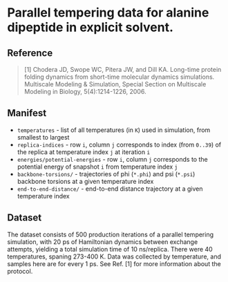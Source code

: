 # Parallel tempering data for alanine dipeptide in explicit solvent.

## Reference

> [1] Chodera JD, Swope WC, Pitera JW, and Dill KA. Long-time protein folding dynamics from short-time molecular dynamics simulations.
> Multiscale Modeling & Simulation, Special Section on Multiscale Modeling in Biology, 5(4):1214-1226, 2006.

## Manifest

* `temperatures` - list of all temperatures (in `K`) used in simulation, from smallest to largest
* `replica-indices` - row `i`, column `j` corresponds to index (from `0..39`) of the replica at temperature index `j` at iteration `i`
* `energies/potential-energies` - row `i`, column `j` corresponds to the potential energy of snapshot `i` from temperature index `j`
* `backbone-torsions/` - trajectories of phi (`*.phi`) and psi (`*.psi`) backbone torsions at a given temperature index
* `end-to-end-distance/` - end-to-end distance trajectory at a given temperature index

## Dataset

The dataset consists of 500 production iterations of a parallel tempering simulation, with 20 ps of Hamiltonian dynamics between exchange attempts, yielding a total simulation time of 10 ns/replica.
There were 40 temperatures, spaning 273-400 K.
Data was collected by temperature, and samples here are for every 1 ps.
See Ref. [1] for more information about the protocol.


